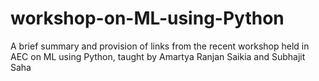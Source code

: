 # workshop-on-ML-using-Python

A brief summary and provision of links from the recent workshop held in AEC on ML using Python, taught by Amartya Ranjan Saikia and Subhajit Saha
